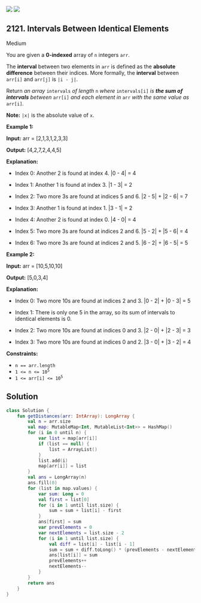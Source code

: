 [![](https://img.shields.io/github/stars/javadev/LeetCode-in-Kotlin?label=Stars&style=flat-square)](https://github.com/javadev/LeetCode-in-Kotlin)
[![](https://img.shields.io/github/forks/javadev/LeetCode-in-Kotlin?label=Fork%20me%20on%20GitHub%20&style=flat-square)](https://github.com/javadev/LeetCode-in-Kotlin/fork)

## 2121\. Intervals Between Identical Elements

Medium

You are given a **0-indexed** array of `n` integers `arr`.

The **interval** between two elements in `arr` is defined as the **absolute difference** between their indices. More formally, the **interval** between `arr[i]` and `arr[j]` is `|i - j|`.

Return _an array_ `intervals` _of length_ `n` _where_ `intervals[i]` _is **the sum of intervals** between_ `arr[i]` _and each element in_ `arr` _with the same value as_ `arr[i]`_._

**Note:** `|x|` is the absolute value of `x`.

**Example 1:**

**Input:** arr = [2,1,3,1,2,3,3]

**Output:** [4,2,7,2,4,4,5]

**Explanation:** 

- Index 0: Another 2 is found at index 4. \|0 - 4\| = 4 

- Index 1: Another 1 is found at index 3. \|1 - 3\| = 2 

- Index 2: Two more 3s are found at indices 5 and 6. \|2 - 5\| + \|2 - 6\| = 7 

- Index 3: Another 1 is found at index 1. \|3 - 1\| = 2 

- Index 4: Another 2 is found at index 0. \|4 - 0\| = 4 

- Index 5: Two more 3s are found at indices 2 and 6. \|5 - 2\| + \|5 - 6\| = 4 

- Index 6: Two more 3s are found at indices 2 and 5. \|6 - 2\| + \|6 - 5\| = 5

**Example 2:**

**Input:** arr = [10,5,10,10]

**Output:** [5,0,3,4]

**Explanation:** 

- Index 0: Two more 10s are found at indices 2 and 3. \|0 - 2\| + \|0 - 3\| = 5 

- Index 1: There is only one 5 in the array, so its sum of intervals to identical elements is 0. 

- Index 2: Two more 10s are found at indices 0 and 3. \|2 - 0\| + \|2 - 3\| = 3 

- Index 3: Two more 10s are found at indices 0 and 2. \|3 - 0\| + \|3 - 2\| = 4

**Constraints:**

*   `n == arr.length`
*   <code>1 <= n <= 10<sup>5</sup></code>
*   <code>1 <= arr[i] <= 10<sup>5</sup></code>

## Solution

```kotlin
class Solution {
    fun getDistances(arr: IntArray): LongArray {
        val n = arr.size
        val map: MutableMap<Int, MutableList<Int>> = HashMap()
        for (i in 0 until n) {
            var list = map[arr[i]]
            if (list == null) {
                list = ArrayList()
            }
            list.add(i)
            map[arr[i]] = list
        }
        val ans = LongArray(n)
        ans.fill(0)
        for (list in map.values) {
            var sum: Long = 0
            val first = list[0]
            for (i in 1 until list.size) {
                sum = sum + list[i] - first
            }
            ans[first] = sum
            var prevElements = 0
            var nextElements = list.size - 2
            for (i in 1 until list.size) {
                val diff = list[i] - list[i - 1]
                sum = sum + diff.toLong() * (prevElements - nextElements)
                ans[list[i]] = sum
                prevElements++
                nextElements--
            }
        }
        return ans
    }
}
```